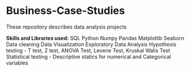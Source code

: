# Business-Case-Studies
These repository describes data analysis projects

**Skills and Libraries used:**
SQL 
Python
Numpy
Pandas
Matplotlib
Seaborn 
Data cleaning
Data Visualization
Exploratory Data Analysis
Hypothesis testing - T test, Z test, ANOVA Test, Levene Test, Kruskal Walis Test
Statistical testing - Descriptive statics for numerical and Categorical variables
